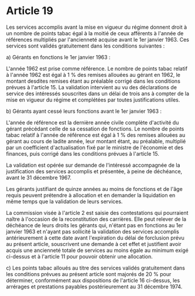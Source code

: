 # Article 19

Les services accomplis avant la mise en vigueur du régime donnent droit à un nombre de points tabac égal à la moitié de ceux afférents à l'année de références multipliés par l'ancienneté acquise avant le 1er janvier 1963. Ces services sont validés gratuitement dans les conditions suivantes :

a) Gérants en fonctions le 1er janvier 1963 :

L'année 1962 est prise comme référence. Le nombre de points tabac relatif à l'année 1962 est égal à 1 % des remises allouées au gérant en 1962, le montant desdites remises étant au préalable corrigé dans les conditions prévues à l'article 15. La validation intervient au vu des déclarations de service des intéressés souscrites dans un délai de trois ans à compter de la mise en vigueur du régime et complétées par toutes justifications utiles.

b) Gérants ayant cessé leurs fonctions avant le 1er janvier 1963 :

L'année de référence est la dernière année civile complète d'activité du gérant précédant celle de sa cessation de fonctions. Le nombre de points tabac relatif à l'année de référence est égal à 1 % des remises allouées au gérant au cours de ladite année, leur montant étant, au préalable, multiplié par un coefficient d'actualisation fixé par le ministre de l'économie et des finances, puis corrigé dans les conditions prévues à l'article 15.

La validation est opérée sur demande de l'intéressé accompagnée de la justification des services accomplis et présentée, à peine de déchéance, avant le 31 décembre 1967.

Les gérants justifiant de quinze années au moins de fonctions et de l'âge requis peuvent prétendre à allocation et en demander la liquidation en même temps que la validation de leurs services.

La commission visée à l'article 2 est saisie des contestations qui pourraient naître à l'occasion de la reconstitution des carrières. Elle peut relever de la déchéance de leurs droits les gérants qui, n'étant pas en fonctions au 1er janvier 1963 et n'ayant pas sollicité la validation des services accomplis antérieurement à cette date avant l'expiration du délai de forclusion prévu au présent article, souscrivent une demande à cet effet et justifient avoir acquis une ancienneté totale de services au moins égale au minimum exigé ci-dessus et à l'article 11 pour pouvoir obtenir une allocation.

c) Les points tabac alloués au titre des services validés gratuitement dans les conditions prévues au présent article sont majorés de 20 % pour déterminer, conformément aux dispositions de l'article 16 ci-dessus, les arrérages et prestations payables postérieurement au 31 décembre 1974.
